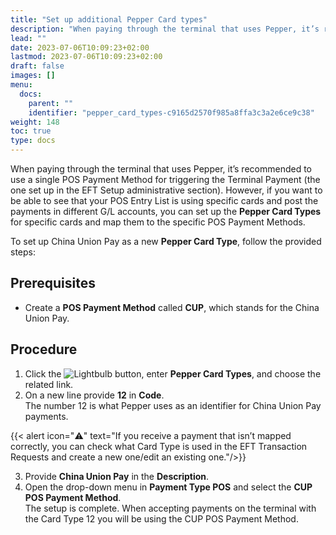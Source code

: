 ```yaml
---
title: "Set up additional Pepper Card types"
description: "When paying through the terminal that uses Pepper, it’s recommended to use a single POS Payment Method for triggering the Terminal Payment. However, if you want to be able to see that your POS Entry List is using specific cards and post the payments in different G/L accounts, you can set up the Pepper Card Types for specific cards and map them to the specific POS Payment Methods."
lead: ""
date: 2023-07-06T10:09:23+02:00
lastmod: 2023-07-06T10:09:23+02:00
draft: false
images: []
menu:
  docs:
    parent: ""
    identifier: "pepper_card_types-c9165d2570f985a8ffa3c3a2e6ce9c38"
weight: 148
toc: true
type: docs
---
```


When paying through the terminal that uses Pepper, it’s recommended to use a single POS Payment Method for triggering the Terminal Payment (the one set up in the EFT Setup administrative section). However, if you want to be able to see that your POS Entry List is using specific cards and post the payments in different G/L accounts, you can set up the **Pepper Card Types** for specific cards and map them to the specific POS Payment Methods.

To set up China Union Pay as a new **Pepper Card Type**, follow the provided steps:

## Prerequisites

- Create a **POS Payment Method** called **CUP**, which stands for the China Union Pay. 

## Procedure

1.	Click the ![Lightbulb](Lightbulb_icon.PNG) button, enter **Pepper Card Types**, and choose the related link.         	
2.	On a new line provide **12** in **Code**.      
    The number 12 is what Pepper uses as an identifier for China Union Pay payments.

 {{< alert icon="⚠️" text="If you receive a payment that isn’t mapped correctly, you can check what Card Type is used in the EFT Transaction Requests and create a new one/edit an existing one."/>}}

3.	Provide **China Union Pay** in the **Description**.
4.	Open the drop-down menu in **Payment Type POS** and select the **CUP** **POS Payment Method**.       
    The setup is complete. When accepting payments on the terminal with the Card Type 12 you will be using the CUP POS Payment Method.
